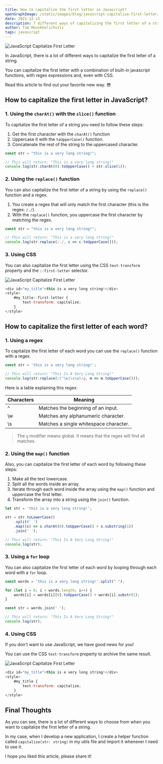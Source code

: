 ```yaml
---
title: How to capitalize the first letter in Javascript?
openGraphImage: /static/images/blog/javascript-capitalize-first-letter/cover.png
date: 2021-12-13
description: 7 different ways of capitalizing the first letter of a string in javascript.
author: Tim Mouskhelichvili
tags: javascript
---
```


![JavaScript Capitalize First Letter](/static/images/blog/javascript-capitalize-first-letter/cover.png)

In JavaScript, there is a lot of different ways to capitalize the first letter of a string.

You can capitalize the first letter with a combination of built-in javascript functions, with regex expressions and, even with CSS.

Read this article to find out your favorite new way. 😎

<Summary />

## How to capitalize the first letter in JavaScript?

### 1. Using the `charAt()` with the `slice()` function

To capitalize the first letter of a string you need to follow these steps:

1. Get the first character with the `charAt()` function
3. Uppercase it with the `toUpperCase()` function.
2. Concatenate the rest of the string to the uppercased character.

```javascript
const str = "this is a very long string!";

// This will return: "This is a very long string!"
console.log(str.charAt(0).toUpperCase() + str.slice(1));
```

### 2. Using the `replace()` function

You can also capitalize the first letter of a string by using the `replace()` function and a regex.

1. You create a regex that will only match the first character (this is the regex: `/./`).
2. With the `replace()` function, you uppercase the first character by matching the regex.

```javascript
const str = "this is a very long string!";

// This will return: "This is a very long string!"
console.log(str.replace(/./, c => c.toUpperCase()));
```

### 3. Using CSS

You can also capitalize the first letter using the CSS `text-transform` property and the `::first-letter` selector.

![JavaScript Capitalize First Letter](/static/images/blog/javascript-capitalize-first-letter/1.jpg)


```javascript
<div id="my_title">this is a very long string!</div>
<style>
	#my_title::first-letter {
		text-transform: capitalize;
	}
</style>
```

## How to capitalize the first letter of each word?

### 1. Using a regex

To capitalize the first letter of each word you can use the `replace()` function with a regex.

```javascript
const str = 'this is a very long string!';

// This will return: "This Is A Very Long String!"
console.log(str.replace(/(^\w|\s\w)/g, m => m.toUpperCase()));
```

Here is a table explaining this regex:

| Characters | Meaning |
| ---------- | ------- |
| ^ | Matches the beginning of an input. |
| \w | Matches any alphanumeric character. |
| \s | Matches a single whitespace character. |

> The `g` modifier means global. It means that the regex will find all matches.

### 2. Using the `map()` function

Also, you can capitalize the first letter of each word by following these steps:

1. Make all the text lowercase.
2. Split all the words inside an array.
3. Iterate through each word inside the array using the `map()` function and uppercase the first letter.
4. Transform the array into a string using the `join()` function.

```javascript
let str = 'this is a very long string!';

str = str.toLowerCase()
    .split(' ')
    .map((s) => s.charAt(0).toUpperCase() + s.substring(1))
    .join(' ');

// This will return: "This Is A Very Long String!"
console.log(str);
```

### 3. Using a `for` loop

You can also capitalize the first letter of each word by looping through each word with a `for` loop.

```javascript
const words = 'this is a very long string!'.split(" ");

for (let i = 0; i < words.length; i++) {
    words[i] = words[i][0].toUpperCase() + words[i].substr(1);
}

const str = words.join(' ');

// This will return: "This Is A Very Long String!"
console.log(str);
```

### 4. Using CSS

If you don't want to use JavaScript, we have good news for you!

You can use the CSS `text-transform` property to archive the same result.

![JavaScript Capitalize First Letter](/static/images/blog/javascript-capitalize-first-letter/2.jpg)

```javascript
<div id="my_title">this is a very long string!</div>
<style>
	#my_title {
		text-transform: capitalize;
	}
</style>
```

## Final Thoughts

As you can see, there is a lot of different ways to choose from when you want to capitalize the first letter of a string.

In my case, when I develop a new application, I create a helper function called `capitalize(str: string)` in my utils file and import it whenever I need to use it.

I hope you liked this article, please share it!